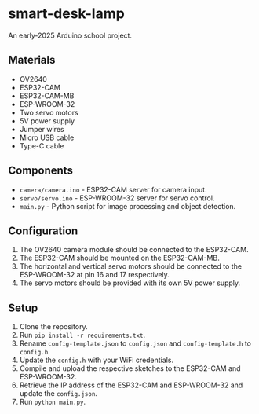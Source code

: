 # smart-desk-lamp
An early-2025 Arduino school project.

## Materials
- OV2640
- ESP32-CAM
- ESP32-CAM-MB
- ESP-WROOM-32
- Two servo motors
- 5V power supply
- Jumper wires
- Micro USB cable
- Type-C cable

## Components
- `camera/camera.ino` - ESP32-CAM server for camera input.
- `servo/servo.ino` - ESP-WROOM-32 server for servo control.
- `main.py` - Python script for image processing and object detection.

## Configuration
1. The OV2640 camera module should be connected to the ESP32-CAM.
2. The ESP32-CAM should be mounted on the ESP32-CAM-MB.
3. The horizontal and vertical servo motors should be connected to the ESP-WROOM-32 at pin 16 and 17 respectively.
4. The servo motors should be provided with its own 5V power supply.

## Setup
1. Clone the repository.
2. Run `pip install -r requirements.txt`.
3. Rename `config-template.json` to `config.json` and `config-template.h` to `config.h`.
4. Update the `config.h` with your WiFi credentials.
5. Compile and upload the respective sketches to the ESP32-CAM and ESP-WROOM-32.
6. Retrieve the IP address of the ESP32-CAM and ESP-WROOM-32 and update the `config.json`.
7. Run `python main.py`.